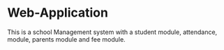 # Web-Application
This is a school Management system with a student module, attendance, module, parents module and fee module.
